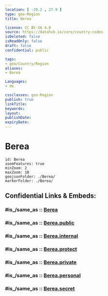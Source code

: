 ```yaml
---
location: [ -29.2 , 27.9 ] 
type: geo-Region
title: Berea

license: CC BY-SA 4.0
source: https://datahub.io/core/country-codes
isDeleted: false
isReadOnly: false
draft: false
confidential: public

tags:
- geo/Country/Region
aliases:
- Berea

Languages:
- de

cssclasses: geo-Region
publish: true
linkTitle: 
keywords: 
layout: 
publishDate: 
expiryDate: 
---
```


# Berea

```leaflet
id: Berea
zoomFeatures: true 
minZoom: 2 
maxZoom: 18
geojsonFolder: ./Berea/
markerFolder: ./Berea/
```


## Confidential Links & Embeds: 

### #is_/same_as :: [Berea](/_Standards/Earth/Continent/Africa/Africa~South/Lesotho/Districts~Lesotho/Berea.md) 

### #is_/same_as :: [Berea.public](/_public/Earth/Continent/Africa/Africa~South/Lesotho/Districts~Lesotho/Berea.public.md) 

### #is_/same_as :: [Berea.internal](/_internal/Earth/Continent/Africa/Africa~South/Lesotho/Districts~Lesotho/Berea.internal.md) 

### #is_/same_as :: [Berea.protect](/_protect/Earth/Continent/Africa/Africa~South/Lesotho/Districts~Lesotho/Berea.protect.md) 

### #is_/same_as :: [Berea.private](/_private/Earth/Continent/Africa/Africa~South/Lesotho/Districts~Lesotho/Berea.private.md) 

### #is_/same_as :: [Berea.personal](/_personal/Earth/Continent/Africa/Africa~South/Lesotho/Districts~Lesotho/Berea.personal.md) 

### #is_/same_as :: [Berea.secret](/_secret/Earth/Continent/Africa/Africa~South/Lesotho/Districts~Lesotho/Berea.secret.md)

